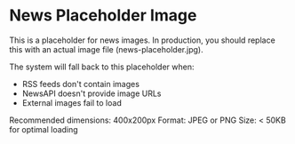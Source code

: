 # News Placeholder Image

This is a placeholder for news images. In production, you should replace this with an actual image file (news-placeholder.jpg).

The system will fall back to this placeholder when:
- RSS feeds don't contain images
- NewsAPI doesn't provide image URLs
- External images fail to load

Recommended dimensions: 400x200px
Format: JPEG or PNG
Size: < 50KB for optimal loading